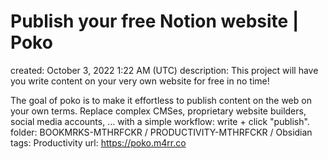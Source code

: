 # Publish your free Notion website | Poko

created: October 3, 2022 1:22 AM (UTC)
description: This project will have you write content on your very own website for free in no time!

The goal of poko is to make it effortless to publish content on the web on your own terms. Replace complex CMSes, proprietary website builders, social media accounts, … with a simple workflow: write + click "publish".
folder: BOOKMRKS-MTHRFCKR / PRODUCTIVITY-MTHRFCKR / Obsidian
tags: Productivity
url: https://poko.m4rr.co